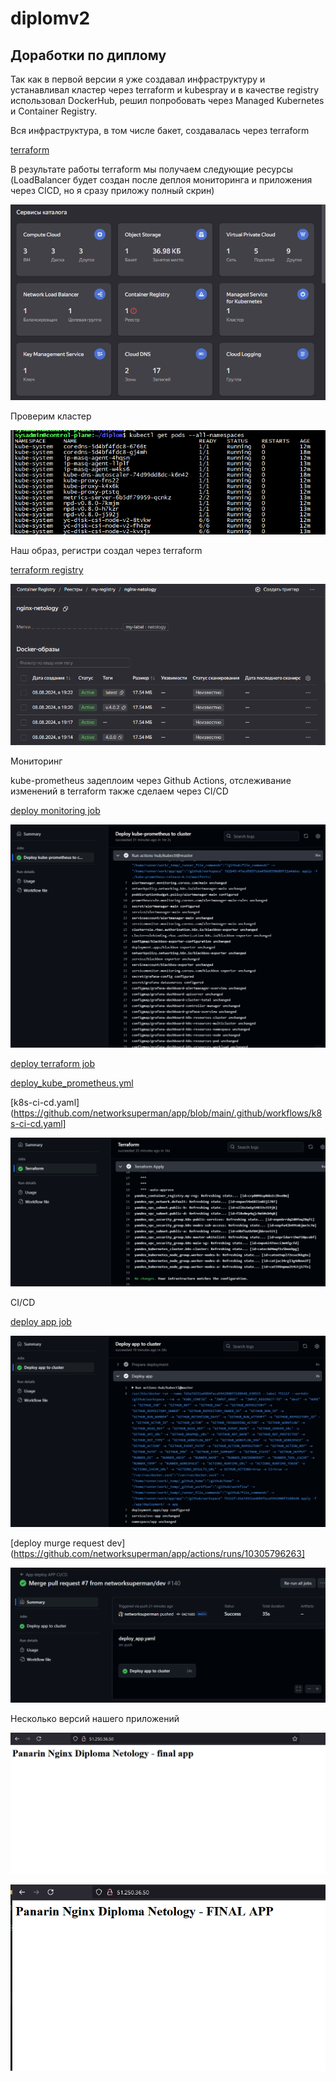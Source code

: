 # diplomv2  
## Доработки по диплому  

Так как в первой версии я уже создавал инфраструктуру и устанавливал кластер через terraform и kubespray и в качестве registry использовал DockerHub, решил попробовать через Managed Kubernetes и Container Registry.  

Вся инфраструктура, в том числе бакет, создавалась через terraform  

[terraform](https://github.com/networksuperman/diplomv2/tree/main/terraform)  

В результате работы terraform мы получаем следующие ресурсы (LoadBalancer будет создан после деплоя мониторинга и приложения через CICD, но я сразу приложу полный скрин)  

![](https://github.com/networksuperman/diplomv2/blob/main/img/4.png)  

Проверим кластер  

![](https://github.com/networksuperman/diplomv2/blob/main/img/2.png)  

Наш образ, регистри создал через terraform  

[terraform registry](https://github.com/networksuperman/diplomv2/blob/main/terraform/registry.tf)  

![](https://github.com/networksuperman/diplomv2/blob/main/img/11.png)  

Мониторинг 

kube-prometheus задеплоим через Github Actions, отслеживание изменений в terraform также сделаем через CI/CD  

[deploy monitoring job](https://github.com/networksuperman/app/actions/runs/10305603510/job/28526821910)  

![](https://github.com/networksuperman/diplomv2/blob/main/img/14.png)  

[deploy terraform job](https://github.com/networksuperman/app/actions/runs/10305568254/job/28526704608)  

[deploy_kube_prometheus.yml](https://github.com/networksuperman/app/blob/main/.github/workflows/deploy_kube_prometheus.yml)  

[k8s-ci-cd.yaml](https://github.com/networksuperman/app/blob/main/.github/workflows/k8s-ci-cd.yaml]  

![](https://github.com/networksuperman/diplomv2/blob/main/img/15.png)  

CI/CD  

[deploy app job](https://github.com/networksuperman/app/actions/runs/10305766738/job/28527362904)  

![](https://github.com/networksuperman/diplomv2/blob/main/img/13.png)    

[deploy murge request dev](https://github.com/networksuperman/app/actions/runs/10305796263]  

![](https://github.com/networksuperman/diplomv2/blob/main/img/16.png)    

Несколько версий нашего приложений  

![](https://github.com/networksuperman/diplomv2/blob/main/img/10.png)    

![](https://github.com/networksuperman/diplomv2/blob/main/img/12.png)    



